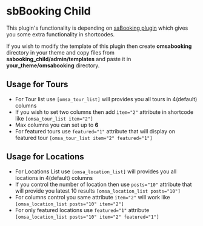 # sbBooking Child

This plugin's functionality is depending on [saBooking plugin](http://codecanyon.net/item/sabooking-tours-events-booking-wp-plugin/8970021) 
which gives you some extra functionality in shortcodes.  

If you wish to modify the template of this plugin then create **omsabooking** directory in your theme and copy files from **sabooking_child/admin/templates** 
and paste it in **your_theme/omsabooking** directory.


## Usage for Tours

* For Tour list use ```[omsa_tour_list]``` will provides you all tours in 4(default) columns
* If you wish to set two columns then add ```item="2"``` attribute in shortcode like ```[omsa_tour_list item="2"]``` 
* Max columns you can set up to **6**
* For featured tours use ```featured="1"``` attribute that will display on featured tour ```[omsa_tour_list item="2" featured="1"]``` 


## Usage for Locations

* For Locations List use ```[omsa_location_list]``` will provides you all locations in 4(default) columns
* If you control the number of location then use ```posts="10"``` attribute that will provide you latest 10 results ```[omsa_location_list posts="10"]```
* For columns control you same attribute ```item="2"``` will work like ```[omsa_location_list posts="10" item="2"]```
* For only featured locations use ```featured="1"``` attribute ```[omsa_location_list posts="10" item="2" featured="1"]```
